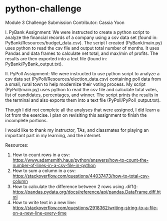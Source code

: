 # python-challenge
Module 3 Challenge Submission
Contributor: Cassia Yoon

I. PyBank Assignment:
    We were instructed to create a python script to analyze the financial records of a company using a csv data set (found in: PyBank/Resources/budget_data.csv). The script I created (PyBank/main.py) uses python to read the csv file and output total number of months. It uses Pandas and data frames to calculate net total, and max/min of profits. The results are then exported into a text file (found in: PyBank/PyBank_output.txt).

II. PyPoll Assignment:
    We were instructed to use python script to analyze a csv data set (PyPoll/Resources/election_data.csv) containing poll data from a small, rural town to help modernize their voting process. My script (PyPoll/main.py) uses python to read the csv file and calculate total votes, list of candidates, percentages, and winner. The script prints the results in the terminal and also exports them into a text file (PyPoll/PyPoll_output.txt).

Though I did not complete all the analyses that were assigned, I did learn a lot from the exercise. I plan on revisiting this assignment to finish the incomplete portions. 

I would like to thank my instructor, TAs, and classmates for playing an important part in my learning, and the internet.

Resources:
1. How to count rows in a csv:  https://www.adamsmith.haus/python/answers/how-to-count-the-number-of-lines-in-a-csv-file-in-python
2. How to sum a column in a csv:  https://stackoverflow.com/questions/44037473/how-to-total-csv-column
3. How to calculate the difference between 2 rows using .diff():  https://pandas.pydata.org/docs/reference/api/pandas.DataFrame.diff.html
4. How to write text in a new line:  https://stackoverflow.com/questions/2918362/writing-string-to-a-file-on-a-new-line-every-time
